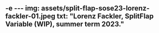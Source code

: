 -e ---
img: assets/split-flap-sose23-lorenz-fackler-01.jpeg
txt: "Lorenz Fackler, SplitFlap Variable (WIP), summer term 2023."
---
